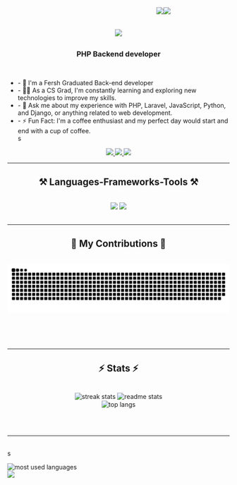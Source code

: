 
<img width="150" align="right" src="https://i.postimg.cc/133S3WXt/Designer-4.png">


<img align="right" src="https://visitor-badge.laobi.icu/badge?page_id=salesp07.salesp07" />

<h1 align="center">
    <img src="https://readme-typing-svg.herokuapp.com/?font=Righteous&size=35&center=true&vCenter=true&width=500&height=70&duration=4000&lines=Hi+There!+👋;+I'm+Abdelrhman+Abosamra!;" />
</h1>

<h3 align="center">PHP Backend developer</h3>

<br/>

<div>
    <ul>
<li>- 🏢 I'm a Fersh Graduated Back-end developer</li>
<li>- 👨‍💻 As a CS Grad, I'm constantly learning and exploring new technologies to improve my skills.</li>
<li>- 💬 Ask me about my experience with PHP, Laravel, JavaScript, Python, and Django, or anything related to web development.</li>
<li>- ⚡ Fun Fact: I'm a coffee enthusiast and my perfect day would start and end with a cup of coffee.</li>s
    </ul>
 </div>
 
<div align="center"> 
  <a href="mailto:abdo.abosamra80@gmail.com">
    <img src="https://img.shields.io/badge/Gmail-333333?style=for-the-badge&logo=gmail&logoColor=red" />
  </a>
  <a href="https://www.linkedin.com/in/abdelrhman-abo-samra-7038b218a/" target="_blank">
    <img src="https://img.shields.io/badge/LinkedIn-0077B5?style=for-the-badge&logo=linkedin&logoColor=white" target="_blank" />
  </a>
  <a href="https://docs.google.com/document/d/e/2PACX-1vTqcmAOXLFi9uLhtAWZH-7BaliDJZ4ZH99hllzQAQxzT_Fw_xCEQHkFbtgtqbZlSqso8EOlRdO1gcP1/pub" target="_blank">
     <img src="https://img.shields.io/badge/My Resume-FF5722?style=for-the-badge&logo=todoist&logoColor=white" target="_blank" /> <!-- sqlite, safari, google-chrome are other good icon options -->
  </a>
</div>

 <hr/>
 
<h2 align="center">⚒️ Languages-Frameworks-Tools ⚒️</h2>
<br/>
<div align="center">
    <img src="https://skillicons.dev/icons?i=react,bootstrap,mui,html,css,vscode,github,figma,tailwind,git,r" />
    <img src="https://skillicons.dev/icons?i=nodejs,python,javascript,typescript,express,firebase,mongodb,c,java,nextjs,mysql,flask" /><br>
</div>

<br/>
<hr/>

<div align="center">
  <h2>🐍 My Contributions 🐍</h2>
  <br>
  <img alt="snake eating my contributions" src="https://raw.githubusercontent.com/salesp07/salesp07/output/github-contribution-grid-snake.svg" />
  
  <br/><br/><br/>
</div>

<hr/>

<h2 align="center">⚡ Stats ⚡</h2>
<br>
<div align=center>
  <img width=390 src="https://github-readme-streak-stats-salesp07.vercel.app/?user=salesp07&count_private=true&theme=react&border_radius=10" alt="streak stats"/>
  <img width=390 src="https://github-readme-stats-salesp07.vercel.app/api?username=salesp07&count_private=true&show_icons=true&theme=react&rank_icon=github&border_radius=10" alt="readme stats" />
  <br/>
  <img width=325 align="center" src="https://github-readme-stats-salesp07.vercel.app/api/top-langs/?username=salesp07&hide=HTML&langs_count=8&layout=compact&theme=react&border_radius=10&size_weight=0.5&count_weight=0.5&exclude_repo=github-readme-stats" alt="top langs" />
</div>

<br/><br/>

<hr/>

<br/>s



<img align="left" src="https://github-readme-stats.vercel.app/api/top-langs?username=AbdoAbosamra&show_icons=true&locale=en&layout=compact&theme=radical" alt="most used languages" />
<br>
<a href="https://komarev.com/ghpvc/?username=AbdoAbosamra&style=for-the-badge">
    <img src="https://komarev.com/ghpvc/?username=AbdoAbosamra&style=for-the-badge">
</a>
